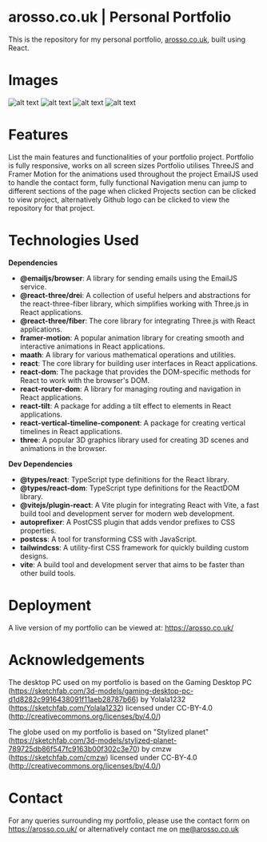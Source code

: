 # arosso.co.uk | Personal Portfolio
This is the repository for my personal portfolio, [arosso.co.uk](https://arosso.co.uk/), built using React. 

# Images
![alt text](https://i.imgur.com/j2EcCGc.jpg) ![alt text](https://i.imgur.com/FKQTKlc.jpeg) ![alt text](https://i.imgur.com/bfuegbm.jpeg) ![alt text](https://i.imgur.com/9mRvXWq.jpeg)

# Features
List the main features and functionalities of your portfolio project.
Portfolio is fully responsive, works on all screen sizes
Portfolio utilises ThreeJS and Framer Motion for the animations used throughout the project
EmailJS used to handle the contact form, fully functional
Navigation menu can jump to different sections of the page when clicked
Projects section can be clicked to view project, alternatively Github logo can be clicked to view the repository for that project. 

# Technologies Used

  **Dependencies**
  * **@emailjs/browser**: A library for sending emails using the EmailJS service.
  * **@react-three/drei**: A collection of useful helpers and abstractions for the react-three-fiber library, which simplifies working with Three.js in React applications.
  * **@react-three/fiber**: The core library for integrating Three.js with React applications.
  * **framer-motion**: A popular animation library for creating smooth and interactive animations in React applications.
  * **maath**: A library for various mathematical operations and utilities.
  * **react**: The core library for building user interfaces in React applications.
  * **react-dom**: The package that provides the DOM-specific methods for React to work with the browser's DOM.
  * **react-router-dom**: A library for managing routing and navigation in React applications.
  * **react-tilt**: A package for adding a tilt effect to elements in React applications.
  * **react-vertical-timeline-component**: A package for creating vertical timelines in React applications.
  * **three**: A popular 3D graphics library used for creating 3D scenes and animations in the browser.

  **Dev Dependencies**
  * **@types/react**: TypeScript type definitions for the React library.
  * **@types/react-dom**: TypeScript type definitions for the ReactDOM library.
  * **@vitejs/plugin-react**: A Vite plugin for integrating React with Vite, a fast build tool and development server for modern web development.
  * **autoprefixer**: A PostCSS plugin that adds vendor prefixes to CSS properties.
  * **postcss**: A tool for transforming CSS with JavaScript.
  * **tailwindcss**: A utility-first CSS framework for quickly building custom designs.
  * **vite**: A build tool and development server that aims to be faster than other build tools.

# Deployment
A live version of my portfolio can be viewed at: https://arosso.co.uk/

# Acknowledgements
The desktop PC used on my portfolio is based on the Gaming Desktop PC (https://sketchfab.com/3d-models/gaming-desktop-pc-d1d8282c9916438091f11aeb28787b66) by Yolala1232 (https://sketchfab.com/Yolala1232) licensed under CC-BY-4.0 (http://creativecommons.org/licenses/by/4.0/)


The globe used on my portfolio is based on "Stylized planet" (https://sketchfab.com/3d-models/stylized-planet-789725db86f547fc9163b00f302c3e70) by cmzw (https://sketchfab.com/cmzw) licensed under CC-BY-4.0 (http://creativecommons.org/licenses/by/4.0/)

# Contact
For any queries surrounding my portfolio, please use the contact form on https://arosso.co.uk/ or alternatively contact me on me@arosso.co.uk



